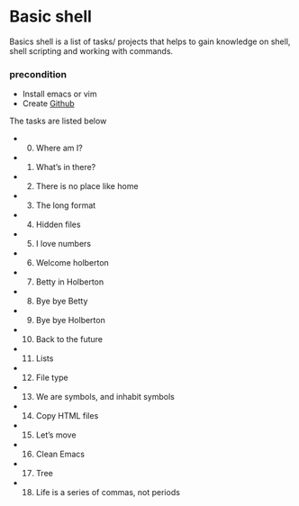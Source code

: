 # Basic shell

Basics shell is a list of tasks/ projects that helps to gain knowledge on shell, shell scripting and working with commands.

### precondition

- Install emacs or vim
- Create [Github](https://github.com/)

The tasks are listed below 

- 0. Where am I?
- 1. What’s in there? 
- 2. There is no place like home 
- 3. The long format 
- 4. Hidden files
- 5. I love numbers 
- 6. Welcome holberton 
- 7. Betty in Holberton
- 8. Bye bye Betty 
- 9. Bye bye Holberton 
- 10. Back to the future
- 11. Lists
- 12. File type
- 13. We are symbols, and inhabit symbols
- 14. Copy HTML files
- 15. Let’s move
- 16. Clean Emacs
- 17. Tree 
- 18. Life is a series of commas, not periods

